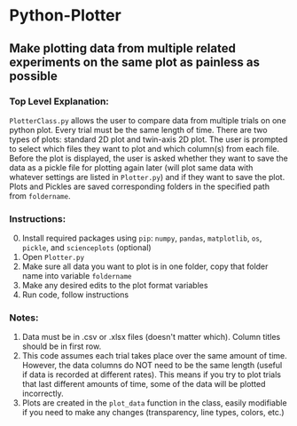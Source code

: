 # Python-Plotter
## Make plotting data from multiple related experiments on the same plot as painless as possible

### Top Level Explanation:
`PlotterClass.py` allows the user to compare data from multiple trials on one python plot. Every trial must be the same length of time. There are two types of plots: standard 2D plot and twin-axis 2D plot. The user is prompted to select which files they want to plot and which column(s) from each file. Before the plot is displayed, the user is asked whether they want to save the data as a pickle file for plotting again later (will plot same data with whatever settings are listed in `Plotter.py`) and if they want to save the plot. Plots and Pickles are saved corresponding folders in the specified path from `foldername`.

### Instructions:
0. Install required packages using `pip`: `numpy`, `pandas`, `matplotlib`, `os`, `pickle`, and `scienceplots` (optional)
1. Open `Plotter.py`
2. Make sure all data you want to plot is in one folder, copy that folder name into variable `foldername`
3. Make any desired edits to the plot format variables
4. Run code, follow instructions

### Notes:
1. Data must be in .csv or .xlsx files (doesn't matter which). Column titles should be in first row.
2. This code assumes each trial takes place over the same amount of time. However, the data columns do NOT need to be the same length (useful if data is recorded at different rates). This means if you try to plot trials that last different amounts of time, some of the data will be plotted incorrectly.
3. Plots are created in the `plot_data` function in the class, easily modifiable if you need to make any changes (transparency, line types, colors, etc.)

